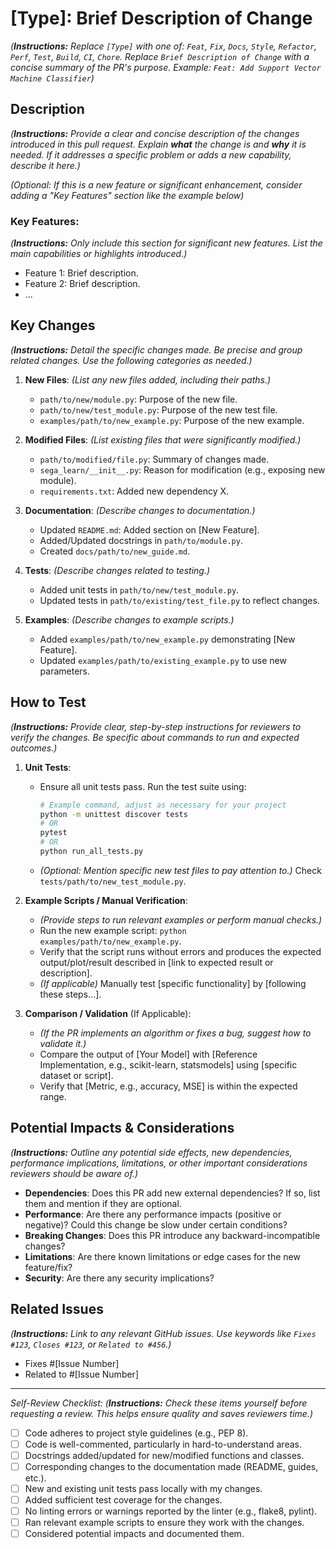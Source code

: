 # **[Type]: Brief Description of Change**

*(**Instructions:** Replace `[Type]` with one of: `Feat`, `Fix`, `Docs`, `Style`, `Refactor`, `Perf`, `Test`, `Build`, `CI`, `Chore`. Replace `Brief Description of Change` with a concise summary of the PR's purpose. Example: `Feat: Add Support Vector Machine Classifier`)*

## Description

*(**Instructions:** Provide a clear and concise description of the changes introduced in this pull request. Explain **what** the change is and **why** it is needed. If it addresses a specific problem or adds a new capability, describe it here.)*

*(Optional: If this is a new feature or significant enhancement, consider adding a "Key Features" section like the example below)*
### Key Features:
*(**Instructions:** Only include this section for significant new features. List the main capabilities or highlights introduced.)*
-   Feature 1: Brief description.
-   Feature 2: Brief description.
-   ...

## Key Changes

*(**Instructions:** Detail the specific changes made. Be precise and group related changes. Use the following categories as needed.)*

1.  **New Files**:
    *(List any new files added, including their paths.)*
    -   `path/to/new/module.py`: Purpose of the new file.
    -   `path/to/new/test_module.py`: Purpose of the new test file.
    -   `examples/path/to/new_example.py`: Purpose of the new example.

2.  **Modified Files**:
    *(List existing files that were significantly modified.)*
    -   `path/to/modified/file.py`: Summary of changes made.
    -   `sega_learn/__init__.py`: Reason for modification (e.g., exposing new module).
    -   `requirements.txt`: Added new dependency X.

3.  **Documentation**:
    *(Describe changes to documentation.)*
    -   Updated `README.md`: Added section on [New Feature].
    -   Added/Updated docstrings in `path/to/module.py`.
    -   Created `docs/path/to/new_guide.md`.

4.  **Tests**:
    *(Describe changes related to testing.)*
    -   Added unit tests in `path/to/new/test_module.py`.
    -   Updated tests in `path/to/existing/test_file.py` to reflect changes.

5.  **Examples**:
    *(Describe changes to example scripts.)*
    -   Added `examples/path/to/new_example.py` demonstrating [New Feature].
    -   Updated `examples/path/to/existing_example.py` to use new parameters.

## How to Test

*(**Instructions:** Provide clear, step-by-step instructions for reviewers to verify the changes. Be specific about commands to run and expected outcomes.)*

1.  **Unit Tests**:
    -   Ensure all unit tests pass. Run the test suite using:
        ```bash
        # Example command, adjust as necessary for your project
        python -m unittest discover tests
        # OR
        pytest
        # OR
        python run_all_tests.py
        ```
    -   *(Optional: Mention specific new test files to pay attention to.)* Check `tests/path/to/new_test_module.py`.

2.  **Example Scripts / Manual Verification**:
    -   *(Provide steps to run relevant examples or perform manual checks.)*
    -   Run the new example script: `python examples/path/to/new_example.py`.
    -   Verify that the script runs without errors and produces the expected output/plot/result described in [link to expected result or description].
    -   *(If applicable)* Manually test [specific functionality] by [following these steps...].

3.  **Comparison / Validation** (If Applicable):
    -   *(If the PR implements an algorithm or fixes a bug, suggest how to validate it.)*
    -   Compare the output of [Your Model] with [Reference Implementation, e.g., scikit-learn, statsmodels] using [specific dataset or script].
    -   Verify that [Metric, e.g., accuracy, MSE] is within the expected range.

## Potential Impacts & Considerations

*(**Instructions:** Outline any potential side effects, new dependencies, performance implications, limitations, or other important considerations reviewers should be aware of.)*

-   **Dependencies**: Does this PR add new external dependencies? If so, list them and mention if they are optional.
-   **Performance**: Are there any performance impacts (positive or negative)? Could this change be slow under certain conditions?
-   **Breaking Changes**: Does this PR introduce any backward-incompatible changes?
-   **Limitations**: Are there known limitations or edge cases for the new feature/fix?
-   **Security**: Are there any security implications?

## Related Issues

*(**Instructions:** Link to any relevant GitHub issues. Use keywords like `Fixes #123`, `Closes #123`, or `Related to #456`.)*

-   Fixes #[Issue Number]
-   Related to #[Issue Number]

---

*Self-Review Checklist:*
*(**Instructions:** Check these items yourself before requesting a review. This helps ensure quality and saves reviewers time.)*

-   [ ] Code adheres to project style guidelines (e.g., PEP 8).
-   [ ] Code is well-commented, particularly in hard-to-understand areas.
-   [ ] Docstrings added/updated for new/modified functions and classes.
-   [ ] Corresponding changes to the documentation made (README, guides, etc.).
-   [ ] New and existing unit tests pass locally with my changes.
-   [ ] Added sufficient test coverage for the changes.
-   [ ] No linting errors or warnings reported by the linter (e.g., flake8, pylint).
-   [ ] Ran relevant example scripts to ensure they work with the changes.
-   [ ] Considered potential impacts and documented them.
